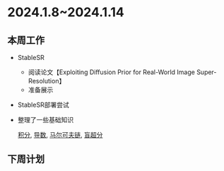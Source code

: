 # 2024.1.8~2024.1.14
## 本周工作
- StableSR
  - 阅读论文【Exploiting Diffusion Prior for Real-World Image
Super-Resolution】
  - 准备展示
- StableSR部署尝试
- 整理了一些基础知识
  
    [积分](./积分.pdf),
    [导数](./导数.pdf),
    [马尔可夫链](马尔可夫链.pdf),
    [盲超分](./盲超分.pdf)

## 下周计划